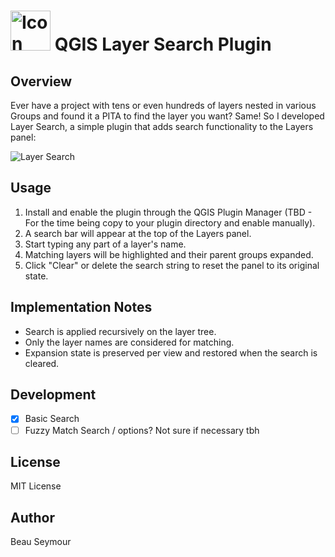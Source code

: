 # <img src="https://github.com/user-attachments/assets/45b50592-1053-4582-b9f9-45af2a5b546d" alt="Icon" width="64" height="64" /> QGIS Layer Search Plugin

## Overview
Ever have a project with tens or even hundreds of layers nested in various Groups and found it a PITA to find the layer you want? Same!
So I developed Layer Search, a simple plugin that adds search functionality to the Layers panel:

![Layer Search](https://github.com/user-attachments/assets/b42ca30f-5682-41cd-bfdc-fdb8f47a2f6d)

## Usage
1. Install and enable the plugin through the QGIS Plugin Manager (TBD - For the time being copy to your plugin directory and enable manually).
2. A search bar will appear at the top of the Layers panel.
3. Start typing any part of a layer's name.
4. Matching layers will be highlighted and their parent groups expanded.
5. Click "Clear" or delete the search string to reset the panel to its original state.

## Implementation Notes
- Search is applied recursively on the layer tree.
- Only the layer names are considered for matching.
- Expansion state is preserved per view and restored when the search is cleared.

## Development
- [x] Basic Search  
- [ ] Fuzzy Match Search / options? Not sure if necessary tbh

## License
MIT License

## Author
Beau Seymour
